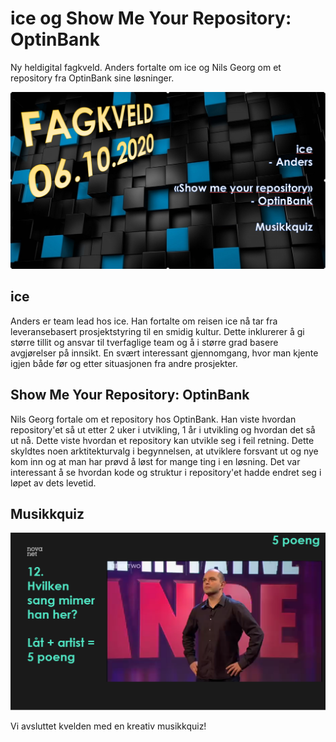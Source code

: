 # ice og Show Me Your Repository: OptinBank

Ny heldigital fagkveld. Anders fortalte om ice og Nils Georg om et repository fra OptinBank sine løsninger.

![Fagkveld](https://github.com/novanet/fagkvelder/blob/master/docs/20201006/content/fagkveld.png)

## ice

Anders er team lead hos ice. Han fortalte om reisen ice nå tar fra leveransebasert prosjektstyring til en smidig kultur. Dette inklurerer å gi større tillit og ansvar til tverfaglige team og å i større grad basere avgjørelser på innsikt. En svært interessant gjennomgang, hvor man kjente igjen både før og etter situasjonen fra andre prosjekter.

## Show Me Your Repository: OptinBank

Nils Georg fortale om et repository hos OptinBank. Han viste hvordan repository'et så ut etter 2 uker i utvikling, 1 år i utvikling og hvordan det så ut nå. Dette viste hvordan et repository kan utvikle seg i feil retning. Dette skyldtes noen arktitekturvalg i begynnelsen, at utviklere forsvant ut og nye kom inn og at man har prøvd å løst for mange ting i en løsning. Det var interessant å se hvordan kode og struktur i repository'et hadde endret seg i løpet av dets levetid.

## Musikkquiz

![Musikkquiz](https://github.com/novanet/fagkvelder/blob/master/docs/20201006/content/quiz.png)

Vi avsluttet kvelden med en kreativ musikkquiz!
